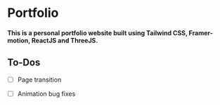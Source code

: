 # Portfolio
#### This is a personal portfolio website built using Tailwind CSS, Framer-motion, ReactJS and ThreeJS. 
## To-Dos
- [ ] Page transition
- [ ] Animation bug fixes



